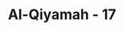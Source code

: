 ---
title: "Al-Qiyamah - 17"
no: 17
arabic_no: ١٧
ayah: اِنَّ عَلَيْنَا جَمْعَهٗ وَقُرْاٰنَهٗ ۚ
translation: "Sesungguhnya Kami yang akan mengumpulkannya (di dadamu) dan membacakannya. "
tafsir: "Allah menjelaskan bahwa larangan mengikuti bacaan Jibril ketika ia sedang membacakannya adalah karena sesungguhnya atas tanggungan Allah-lah mengumpulkan wahyu itu di dalam dada Muhammad dan membuatnya pandai membacanya. Allah-lah yang bertanggung jawab bagaimana supaya Al-Qur'an itu tersimpan dengan baik dalam dada atau ingatan Muhammad, dan memantapkannya dalam kalbunya. Allah pula yang memberikan bimbingan kepadanya bagaimana cara membaca ayat itu dengan sempurna dan teratur, sehingga Muhammad hafal dan tidak lupa selama-lamanya.\n\nApabila Jibril telah selesai membacakan ayat-ayat yang harus diturunkan, hendaklah Muhammad saw membacanya kembali. Nanti ia akan mendapatkan dirinya selalu ingat dan hafal ayat-ayat itu. Tegasnya pada waktu Jibril membaca, hendaklah Muhammad diam dan mendengarkan bacaannya.\n\nDari sudut lain, ayat ini juga berarti bahwa bila telah selesai dibacakan kepada Muhammad ayat-ayat Allah, hendaklah ia segera mengamalkan hukum-hukum dan syariat-syariatnya.\n\nSemenjak perintah ini turun, Rasulullah senantiasa mengikuti dan mendengarkan dengan penuh perhatian wahyu yang dibacakan Jibril. Setelah Jibril pergi, barulah beliau membacanya dan bacaannya itu tetap tinggal dalam ingatan beliau. Diterangkan dalam hadis riwayat al-Bukhari bahwa Ibnu 'Abbas berkata:\n\nSetelah perintah itu turun, Rasulullah selalu mendengarkan dan memperhatikan ketika Jibril datang, setelah Jibril pergi beliau membacanya sebagaimana diajarkan Jibril. (Riwayat al-Bukhari dari Ibnu 'Abbas)."
---
